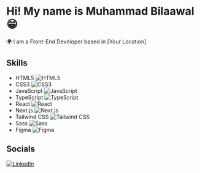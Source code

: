 # Hi! My name is Muhammad Bilaawal 😁

🌍 I am a Front-End Developer based in [Your Location].

## Skills
- HTML5 ![HTML5](https://img.shields.io/badge/-HTML5-E34F26?style=flat-square&logo=html5&logoColor=white)
- CSS3 ![CSS3](https://img.shields.io/badge/-CSS3-1572B6?style=flat-square&logo=css3&logoColor=white)
- JavaScript ![JavaScript](https://img.shields.io/badge/-JavaScript-F7DF1E?style=flat-square&logo=javascript&logoColor=black)
- TypeScript ![TypeScript](https://img.shields.io/badge/-TypeScript-007ACC?style=flat-square&logo=typescript&logoColor=white)
- React ![React](https://img.shields.io/badge/-React-61DAFB?style=flat-square&logo=react&logoColor=black)
- Next.js ![Next.js](https://img.shields.io/badge/-Next.js-000000?style=flat-square&logo=nextdotjs&logoColor=white)
- Tailwind CSS ![Tailwind CSS](https://img.shields.io/badge/-Tailwind%20CSS-38B2AC?style=flat-square&logo=tailwind-css&logoColor=white)
- Sass ![Sass](https://img.shields.io/badge/-Sass-CC6699?style=flat-square&logo=sass&logoColor=white)
- Figma ![Figma](https://img.shields.io/badge/-Figma-F24E1E?style=flat-square&logo=figma&logoColor=white)

## Socials
[![LinkedIn](https://img.shields.io/badge/-LinkedIn-0A66C2?style=flat-square&logo=linkedin&logoColor=white)](https://www.linkedin.com/in/yourprofile/)
